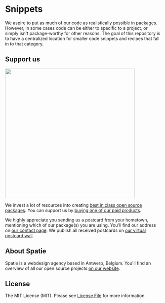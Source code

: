 # Snippets

We aspire to put as much of our code as realistically possible in packages. However, in some cases code can be either to specific to a project, or simply isn't package-worthy for other reasons. The goal of this repository is to have a centralized location for smaller code snippets and recipes that fall in to that category.

## Support us

[<img src="https://github-ads.s3.eu-central-1.amazonaws.com/snippets.jpg?t=1" width="419px" />](https://spatie.be/github-ad-click/snippets)

We invest a lot of resources into creating [best in class open source packages](https://spatie.be/open-source). You can support us by [buying one of our paid products](https://spatie.be/open-source/support-us).

We highly appreciate you sending us a postcard from your hometown, mentioning which of our package(s) you are using. You'll find our address on [our contact page](https://spatie.be/about-us). We publish all received postcards on [our virtual postcard wall](https://spatie.be/open-source/postcards).

## About Spatie
Spatie is a webdesign agency based in Antwerp, Belgium. You'll find an overview of all our open source projects [on our website](https://spatie.be/opensource).

## License

The MIT License (MIT). Please see [License File](LICENSE.md) for more information.
